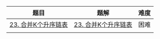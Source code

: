 | 题目                                                         | 题解 | 难度 |
| ------------------------------------------------------------ | ---- | ---- |
| [23. 合并K个升序链表](https://leetcode-cn.com/problems/merge-k-sorted-lists/) |  [23. 合并K个升序链表](https://github.com/ZonzeeLi/LeetCode/blob/master/index/21-30/23.%20%E5%90%88%E5%B9%B6K%E4%B8%AA%E5%8D%87%E5%BA%8F%E9%93%BE%E8%A1%A8.md)    | 困难 |
|                                                              |      |      |

